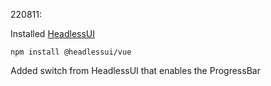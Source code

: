 220811:

Installed [HeadlessUI](https://headlessui.com/vue/switch)
```
npm install @headlessui/vue
```
Added switch from HeadlessUI that enables the ProgressBar

